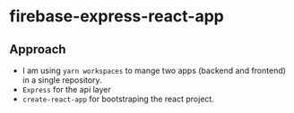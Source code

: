 # firebase-express-react-app

## Approach

* I am using `yarn workspaces` to mange two apps (backend and frontend) in a single repository.
* `Express` for the api layer
* `create-react-app` for bootstraping the react project.
